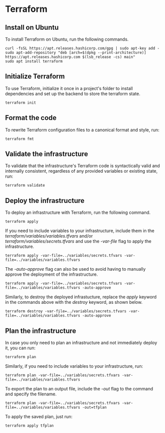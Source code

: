 # Terraform

## Install on Ubuntu

To install Terraform on Ubuntu, run the following commands.

```
curl -fsSL https://apt.releases.hashicorp.com/gpg | sudo apt-key add -
sudo apt-add-repository "deb [arch=$(dpkg --print-architecture)] https://apt.releases.hashicorp.com $(lsb_release -cs) main"
sudo apt install terraform
```

## Initialize Terraform

To use Terraform, initialize it once in a project's folder to install dependencies and set up the backend to store the terraform state.

```
terraform init
```

## Format the code

To rewrite Terraform configuration files to a canonical format and style, run:

```
terraform fmt
```

## Validate the infrastructure

To validate that the infrastructure's Terraform code is syntactically valid and internally consistent, regardless of any provided variables or existing state, run:

```
terraform validate
```

## Deploy the infrastructure

To deploy an infrastructure with Terraform, run the following command.

```
terraform apply
```

If you need to include variables to your infrastructure, include them in the *terraform/variables/variables.tfvars* and/or *terraform/variables/secrets.tfvars* and use the *-var-file* flag to apply the infrastructure.

```
terraform apply -var-file=../variables/secrets.tfvars -var-file=../variables/variables.tfvars
```

The *-auto-approve* flag can also be used to avoid having to manually approve the deployment of the infrastructure.

```
terraform apply -var-file=../variables/secrets.tfvars -var-file=../variables/variables.tfvars -auto-approve
```

Similarly, to destroy the deployed infrastucture, replace the *apply* keyword in the commands above with the *destroy* keyword, as shown below.

```
terraform destroy -var-file=../variables/secrets.tfvars -var-file=../variables/variables.tfvars -auto-approve
```

## Plan the infrastructure

In case you only need to plan an infrastructure and not immediately deploy it, you can run:

```
terraform plan
```

Similarly, if you need to include variables to your infrastructure, run:

```
terraform plan -var-file=../variables/secrets.tfvars -var-file=../variables/variables.tfvars
```

To export the plan to an output file, include the *-out* flag to the command and specify the filename.

```
terraform plan -var-file=../variables/secrets.tfvars -var-file=../variables/variables.tfvars -out=tfplan
```

To apply the saved plan, just run:

```
terraform apply tfplan
```